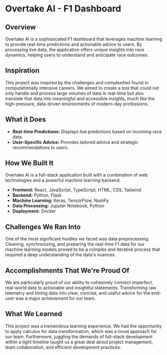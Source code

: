 # Overtake AI - F1 Dashboard

## Overview

Overtake AI is a sophisticated F1 dashboard that leverages machine learning to provide real-time predictions and actionable advice to users. By processing live data, the application offers unique insights into race dynamics, helping users to understand and anticipate race outcomes.

## Inspiration

This project was inspired by the challenges and complexities found in computationally intensive careers. We aimed to create a tool that could not only handle and process large volumes of data in real-time but also translate that data into meaningful and accessible insights, much like the high-pressure, data-driven environments of modern-day professions.

## What it Does

* **Real-time Predictions:** Displays live predictions based on incoming race data.
* **User-Specific Advice:** Provides tailored advice and strategic recommendations to users.

## How We Built It

Overtake AI is a full-stack application built with a combination of web technologies and a powerful machine learning backend.

* **Frontend:** React, JavaScript, TypeScript, HTML, CSS, Tailwind
* **Backend:** Python, Flask
* **Machine Learning:** Keras, TensorFlow, NumPy
* **Data Processing:** Jupyter Notebook, Python
* **Deployment:** Docker

## Challenges We Ran Into

One of the most significant hurdles we faced was data preprocessing. Cleaning, synchronizing, and preparing the real-time F1 data for our machine learning models proved to be a complex and iterative process that required a deep understanding of the data's nuances.

## Accomplishments That We're Proud Of

We are particularly proud of our ability to cohesively connect imperfect, real-world data to actionable and insightful statements. Transforming raw telemetry and timing data into clear, concise, and useful advice for the end-user was a major achievement for our team.

## What We Learned

This project was a tremendous learning experience. We had the opportunity to apply calculus for data transformation, which was a novel approach for our team. Furthermore, juggling the demands of full-stack development within a tight timeline taught us a great deal about project management, team collaboration, and efficient development practices.
